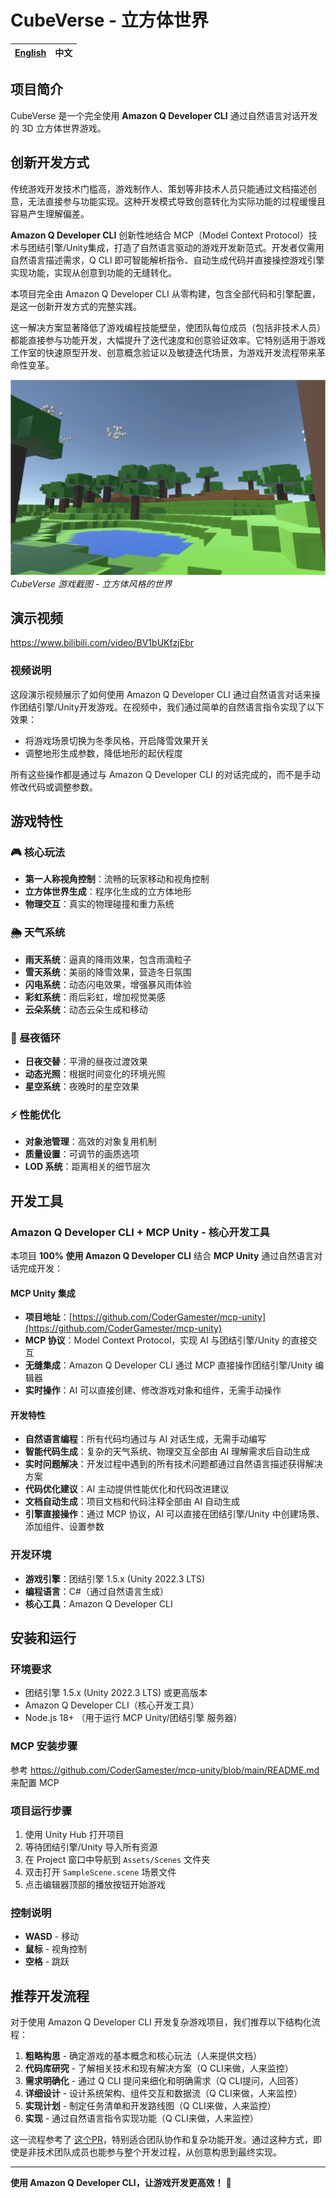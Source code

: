 # CubeVerse - 立方体世界

| [English](README_EN.md) | 中文 |
|:---:|:---:|

## 项目简介

CubeVerse 是一个完全使用 **Amazon Q Developer CLI** 通过自然语言对话开发的 3D 立方体世界游戏。

## 创新开发方式

传统游戏开发技术门槛高，游戏制作人、策划等非技术人员只能通过文档描述创意，无法直接参与功能实现。这种开发模式导致创意转化为实际功能的过程缓慢且容易产生理解偏差。

**Amazon Q Developer CLI** 创新性地结合 MCP（Model Context Protocol）技术与团结引擎/Unity集成，打造了自然语言驱动的游戏开发新范式。开发者仅需用自然语言描述需求，Q CLI 即可智能解析指令、自动生成代码并直接操控游戏引擎实现功能，实现从创意到功能的无缝转化。

本项目完全由 Amazon Q Developer CLI 从零构建，包含全部代码和引擎配置，是这一创新开发方式的完整实践。

这一解决方案显著降低了游戏编程技能壁垒，使团队每位成员（包括非技术人员）都能直接参与功能开发，大幅提升了迭代速度和创意验证效率。它特别适用于游戏工作室的快速原型开发、创意概念验证以及敏捷迭代场景，为游戏开发流程带来革命性变革。

![游戏截图](Assets/Resources/showcase.png)
*CubeVerse 游戏截图 - 立方体风格的世界*

## 演示视频

https://www.bilibili.com/video/BV1bUKfzjEbr

### 视频说明

这段演示视频展示了如何使用 Amazon Q Developer CLI 通过自然语言对话来操作团结引擎/Unity开发游戏。在视频中，我们通过简单的自然语言指令实现了以下效果：

- 将游戏场景切换为冬季风格，开启降雪效果开关
- 调整地形生成参数，降低地形的起伏程度

所有这些操作都是通过与 Amazon Q Developer CLI 的对话完成的，而不是手动修改代码或调整参数。

## 游戏特性

### 🎮 核心玩法
- **第一人称视角控制**：流畅的玩家移动和视角控制
- **立方体世界生成**：程序化生成的立方体地形
- **物理交互**：真实的物理碰撞和重力系统

### 🌦️ 天气系统
- **雨天系统**：逼真的降雨效果，包含雨滴粒子
- **雪天系统**：美丽的降雪效果，营造冬日氛围
- **闪电系统**：动态闪电效果，增强暴风雨体验
- **彩虹系统**：雨后彩虹，增加视觉美感
- **云朵系统**：动态云朵生成和移动

### 🌅 昼夜循环
- **日夜交替**：平滑的昼夜过渡效果
- **动态光照**：根据时间变化的环境光照
- **星空系统**：夜晚时的星空效果

### ⚡ 性能优化
- **对象池管理**：高效的对象复用机制
- **质量设置**：可调节的画质选项
- **LOD 系统**：距离相关的细节层次

## 开发工具

### Amazon Q Developer CLI + MCP Unity - 核心开发工具
本项目 **100% 使用 Amazon Q Developer CLI** 结合 **MCP Unity** 通过自然语言对话完成开发：

#### MCP Unity 集成
- **项目地址**：[https://github.com/CoderGamester/mcp-unity](https://github.com/CoderGamester/mcp-unity)
- **MCP 协议**：Model Context Protocol，实现 AI 与团结引擎/Unity 的直接交互
- **无缝集成**：Amazon Q Developer CLI 通过 MCP 直接操作团结引擎/Unity 编辑器
- **实时操作**：AI 可以直接创建、修改游戏对象和组件，无需手动操作

#### 开发特性
- **自然语言编程**：所有代码均通过与 AI 对话生成，无需手动编写
- **智能代码生成**：复杂的天气系统、物理交互全部由 AI 理解需求后自动生成
- **实时问题解决**：开发过程中遇到的所有技术问题都通过自然语言描述获得解决方案
- **代码优化建议**：AI 主动提供性能优化和代码改进建议
- **文档自动生成**：项目文档和代码注释全部由 AI 自动生成
- **引擎直接操作**：通过 MCP 协议，AI 可以直接在团结引擎/Unity 中创建场景、添加组件、设置参数

### 开发环境
- **游戏引擎**：团结引擎 1.5.x (Unity 2022.3 LTS)
- **编程语言**：C#（通过自然语言生成）
- **核心工具**：Amazon Q Developer CLI

## 安装和运行

### 环境要求
- 团结引擎 1.5.x (Unity 2022.3 LTS) 或更高版本
- Amazon Q Developer CLI（核心开发工具）
- Node.js 18+ （用于运行 MCP Unity/团结引擎 服务器）

### MCP 安装步骤
参考 https://github.com/CoderGamester/mcp-unity/blob/main/README.md 来配置 MCP

### 项目运行步骤
1. 使用 Unity Hub 打开项目
2. 等待团结引擎/Unity 导入所有资源
3. 在 Project 窗口中导航到 `Assets/Scenes` 文件夹
4. 双击打开 `SampleScene.scene` 场景文件
5. 点击编辑器顶部的播放按钮开始游戏

### 控制说明
- **WASD** - 移动
- **鼠标** - 视角控制
- **空格** - 跳跃

## 推荐开发流程

对于使用 Amazon Q Developer CLI 开发复杂游戏项目，我们推荐以下结构化流程：

1. **粗略构思** - 确定游戏的基本概念和核心玩法（人来提供文档）
2. **代码库研究** - 了解相关技术和现有解决方案（Q CLI来做，人来监控）
3. **需求明确化** - 通过 Q CLI 提问来细化和明确需求（Q CLI提问，人回答）
4. **详细设计** - 设计系统架构、组件交互和数据流（Q CLI来做，人来监控）
5. **实现计划** - 制定任务清单和开发路线图（Q CLI来做，人来监控）
6. **实现** - 通过自然语言指令实现功能（Q CLI来做，人来监控）

这一流程参考了 [这个PR](https://github.com/aws/amazon-q-developer-cli/pull/834)，特别适合团队协作和复杂功能开发。通过这种方式，即使是非技术团队成员也能参与整个开发过程，从创意构思到最终实现。

---

**使用 Amazon Q Developer CLI，让游戏开发更高效！** 🚀